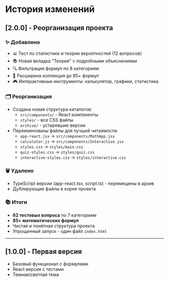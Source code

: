 # История изменений

## [2.0.0] - Реорганизация проекта

### ✨ Добавлено
- 📊 Тест по статистике и теории вероятностей (12 вопросов)
- 📚 Новая вкладка "Теория" с подробными объяснениями
- 🔍 Фильтрация формул по 8 категориям
- 📐 Расширена коллекция до 85+ формул
- 🎮 Интерактивные инструменты: калькулятор, графики, статистика

### 🗂️ Реорганизация
- Создана новая структура каталогов:
  - `src/components/` - React компоненты
  - `styles/` - все CSS файлы
  - `archive/` - устаревшие версии
- Переименованы файлы для лучшей читаемости:
  - `app-react.jsx` → `src/components/MathApp.jsx`
  - `calculator.js` → `src/components/Interactive.jsx`
  - `styles.css` → `styles/main.css`
  - `quiz-styles.css` → `styles/quiz.css`
  - `interactive-styles.css` → `styles/interactive.css`

### 🗑️ Удалено
- TypeScript версии (app-react.tsx, script.ts) - перемещены в архив
- Дублирующие файлы в корне проекта

### 📚 Итоги
- **62 тестовых вопроса** по 7 категориям
- **85+ математических формул**
- Чистая и понятная структура проекта
- Упрощенный запуск - один файл `index.html`

---

## [1.0.0] - Первая версия
- Базовый функционал с формулами
- React версия с тестами
- Темная/светлая тема

